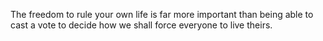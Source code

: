 The freedom to rule your own life is far more important than being able to cast a vote to decide how we shall force everyone to live theirs.